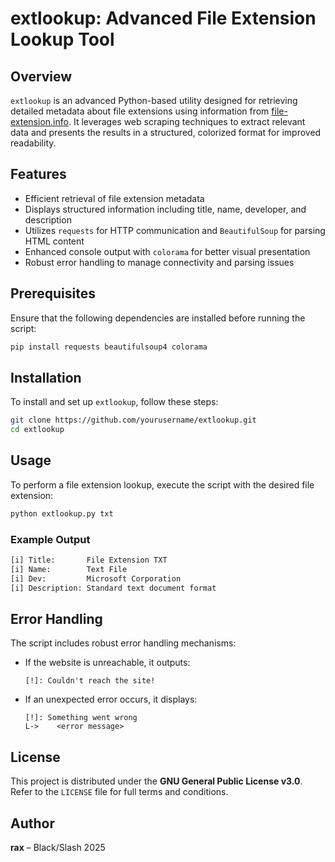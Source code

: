 # extlookup: Advanced File Extension Lookup Tool

## Overview

`extlookup` is an advanced Python-based utility designed for retrieving detailed metadata about file extensions using information from [file-extension.info](https://www.file-extension.info). It leverages web scraping techniques to extract relevant data and presents the results in a structured, colorized format for improved readability.

## Features

- Efficient retrieval of file extension metadata
- Displays structured information including title, name, developer, and description
- Utilizes `requests` for HTTP communication and `BeautifulSoup` for parsing HTML content
- Enhanced console output with `colorama` for better visual presentation
- Robust error handling to manage connectivity and parsing issues

## Prerequisites

Ensure that the following dependencies are installed before running the script:

```bash
pip install requests beautifulsoup4 colorama
```

## Installation

To install and set up `extlookup`, follow these steps:

```bash
git clone https://github.com/yourusername/extlookup.git
cd extlookup
```

## Usage

To perform a file extension lookup, execute the script with the desired file extension:

```bash
python extlookup.py txt
```

### Example Output

```bash
[i] Title:       File Extension TXT
[i] Name:        Text File
[i] Dev:         Microsoft Corporation
[i] Description: Standard text document format
```

## Error Handling

The script includes robust error handling mechanisms:

- If the website is unreachable, it outputs:
  ```
  [!]: Couldn't reach the site!
  ```
- If an unexpected error occurs, it displays:
  ```
  [!]: Something went wrong
  L->    <error message>
  ```

## License

This project is distributed under the **GNU General Public License v3.0**. Refer to the `LICENSE` file for full terms and conditions.

## Author

**rax** – Black/Slash 2025

